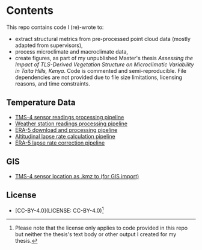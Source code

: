 # Contents
This repo contains code I (re)-wrote to:
* extract structural metrics from pre-processed point cloud data (mostly adapted from supervisors),
* process microclimate and macroclimate data,
* create figures,
as part of my unpublished Master's thesis *Assessing the Impact of TLS-Derived Vegetation Structure on Microclimatic Variability in Taita Hills, Kenya*. Code is commented and semi-reproducible. File dependencies are not provided due to file size limitations, licensing reasons, and time constraints.

## Temperature Data
- [TMS-4 sensor readings processing pipeline](microclimate/microclimate_summary.R)
- [Weather station readings processing pipeline](macroclimate/Weather_station_data_retrieval.R)
- [ERA-5 download and processing pipeline](macroclimate/ERA5_grib_processing.R)
- [Altitudinal lapse rate calculation pipeline](macroclimate/Lapse_rate_calculation.R)
- [ERA-5 lapse rate correction pipeline](macroclimate/ERA5_lapse_rate_correction.R)
## GIS
- [TMS-4 sensor location as .kmz to (for GIS import)](locations_kmz/)
## License
- [CC-BY-4.0](LICENSE: CC-BY-4.0)[^1]


[^1]: Please note that the license only applies to code provided in this repo but neither the thesis's text body or other output I created for my thesis.
